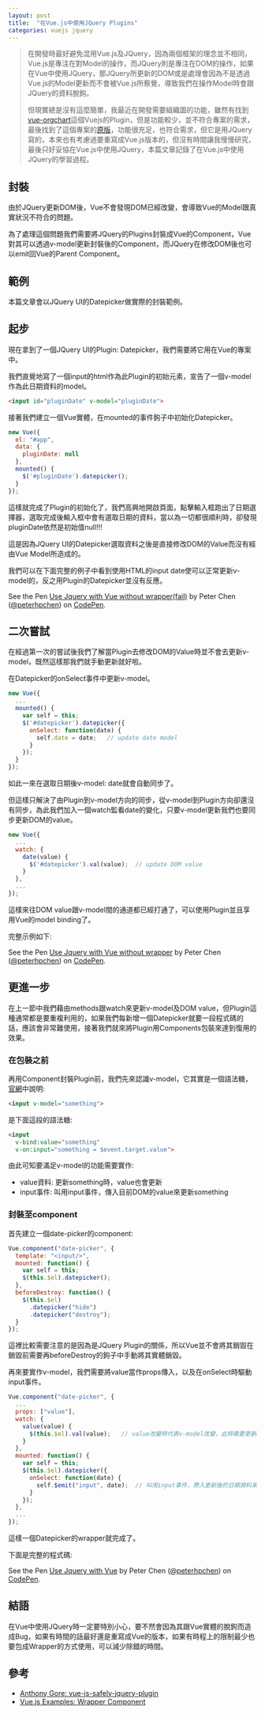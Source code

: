 ```yaml
---
layout: post
title:  "在Vue.js中使用JQuery Plugins"
categories: vuejs jquery
---
```


> 在開發時最好避免混用Vue.js及JQuery，因為兩個框架的理念並不相同，Vue.js是專注在對Model的操作，而JQuery則是專注在DOM的操作，如果在Vue中使用JQuery，那JQuery所更新的DOM或是處理會因為不是透過Vue.js的Model更新而不會被Vue.js所察覺，導致我們在操作Model時會跟JQuery的資料脫鉤。
>
> 但現實總是沒有這麼簡單，我最近在開發需要組織圖的功能，雖然有找到[vue-orgchart](https://github.com/spiritree/vue-orgchart)這個Vuejs的Plugin，但是功能較少，並不符合專案的需求，最後找到了這個專案的[原版](https://github.com/dabeng/OrgChart)，功能很充足，也符合需求，但它是用JQuery寫的，本來也有考慮過要重寫成Vue.js版本的，但沒有時間讓我慢慢研究，最後只好妥協在Vue.js中使用JQuery，本篇文章記錄了在Vue.js中使用JQuery的學習過程。

## 封裝

由於JQuery更新DOM後，Vue不會發現DOM已經改變，會導致Vue的Model跟真實狀況不符合的問題。

為了處理這個問題我們需要將JQuery的Plugins封裝成Vue的Component，Vue對其可以透過v-model更新封裝後的Component，而JQuery在修改DOM後也可以emit回Vue的Parent Component。

## 範例

本篇文章會以JQuery UI的Datepicker做實際的封裝範例。

## 起步

現在拿到了一個JQuery UI的Plugin: Datepicker，我們需要將它用在Vue的專案中。

我們直覺地寫了一個input的html作為此Plugin的初始元素，宣告了一個v-model作為此日期資料的model。

```html
<input id="pluginDate" v-model="pluginDate">
```

接著我們建立一個Vue實體，在mounted的事件鉤子中初始化Datepicker。

```js
new Vue({
  el: "#app",
  data: {
    pluginDate: null
  },
  mounted() {
    $('#pluginDate').datepicker();
  }
});
```

這樣就完成了Plugin的初始化了，我們高興地開啟頁面，點擊輸入框跑出了日期選擇器，選取完成後輸入框中會有選取日期的資料，當以為一切都很順利時，卻發現pluginDate依然是初始值null!!!

這是因為JQuery UI的Datepicker選取資料之後是直接修改DOM的Value而沒有經由Vue Model所造成的。

我們可以在下面完整的例子中看到使用HTML的input date使可以正常更新v-model的，反之用Plugin的Datepicker並沒有反應。

<p data-height="265" data-theme-id="0" data-slug-hash="NYpGyq" data-default-tab="html,result" data-user="peterhpchen" data-embed-version="2" data-pen-title="Use Jquery with Vue without wrapper(fail)" class="codepen">See the Pen <a href="https://codepen.io/peterhpchen/pen/NYpGyq/">Use Jquery with Vue without wrapper(fail)</a> by Peter Chen (<a href="https://codepen.io/peterhpchen">@peterhpchen</a>) on <a href="https://codepen.io">CodePen</a>.</p>
<script async src="https://static.codepen.io/assets/embed/ei.js"></script>

## 二次嘗試

在經過第一次的嘗試後我們了解當Plugin去修改DOM的Value時並不會去更新v-model，既然這樣那我們就手動更新就好啦。

在Datepicker的onSelect事件中更新v-model。

```js
new Vue({
  ...
  mounted() {
    var self = this;
    $('#datepicker').datepicker({
      onSelect: function(date) {
        self.date = date;   // update date model
      }
    });
  }
});
```

如此一來在選取日期後v-model: date就會自動同步了。

但這樣只解決了由Plugin到v-model方向的同步，從v-model到Plugin方向卻還沒有同步，為此我們加入一個watch監看date的變化，只要v-model更新我們也要同步更新DOM的value。

```js
new Vue({
  ...
  watch: {
    date(value) {
      $('#datepicker').val(value);  // update DOM value
    }
  },
  ...
});
```

這樣來往DOM value跟v-model間的通道都已經打通了，可以使用Plugin並且享用Vue的model binding了。

完整示例如下:

<p data-height="265" data-theme-id="0" data-slug-hash="GxWRVR" data-default-tab="js,result" data-user="peterhpchen" data-embed-version="2" data-pen-title="Use Jquery with Vue without wrapper" class="codepen">See the Pen <a href="https://codepen.io/peterhpchen/pen/GxWRVR/">Use Jquery with Vue without wrapper</a> by Peter Chen (<a href="https://codepen.io/peterhpchen">@peterhpchen</a>) on <a href="https://codepen.io">CodePen</a>.</p>
<script async src="https://static.codepen.io/assets/embed/ei.js"></script>

## 更進一步

在上一節中我們藉由methods跟watch來更新v-model及DOM value，但Plugin這種通常都是要重複利用的，如果我們每新增一個Datepicker就要一段程式碼的話，應該會非常難使用，接著我們就來將Plugin用Components包裝來達到復用的效果。

### 在包裝之前

再用Component封裝Plugin前，我們先來認識v-model，它其實是一個語法糖，[官網](https://vuejs.org/v2/guide/components.html#Form-Input-Components-using-Custom-Events)中說明:

```html
<input v-model="something">
```

是下面這段的語法糖:

```html
<input
  v-bind:value="something"
  v-on:input="something = $event.target.value">
```

由此可知要滿足v-model的功能需要實作:

* value資料: 更新something時，value也會更新
* input事件: 叫用input事件，傳入目前DOM的value來更新something

### 封裝至component

首先建立一個date-picker的component:

```js
Vue.component("date-picker", {
  template: "<input/>",
  mounted: function() {
    var self = this;
    $(this.$el).datepicker();
  },
  beforeDestroy: function() {
    $(this.$el)
      .datepicker("hide")
      .datepicker("destroy");
  }
});
```

這裡比較需要注意的是因為是JQuery Plugin的關係，所以Vue並不會將其銷毀在銷毀前需要再beforeDestroy的鉤子中手動將其實體銷毀。

再來要實作v-model，我們需要將value當作props傳入，以及在onSelect時驅動input事件。

```js
Vue.component("date-picker", {
  ...
  props: ["value"],
  watch: {
    value(value) {
      $(this.$el).val(value);   // value改變時代表v-model改變，此時需要更新DOM的Value
    }
  },
  mounted: function() {
    var self = this;
    $(this.$el).datepicker({
      onSelect: function(date) {
        self.$emit("input", date);  // 叫用input事件，帶入更新後的日期資料來更新v-model
      }
    });
  },
  ...
});
```

這樣一個Datepicker的wrapper就完成了。

下面是完整的程式碼:

<p data-height="265" data-theme-id="0" data-slug-hash="RMaGbx" data-default-tab="js,result" data-user="peterhpchen" data-embed-version="2" data-pen-title="Use Jquery with Vue" class="codepen">See the Pen <a href="https://codepen.io/peterhpchen/pen/RMaGbx/">Use Jquery with Vue</a> by Peter Chen (<a href="https://codepen.io/peterhpchen">@peterhpchen</a>) on <a href="https://codepen.io">CodePen</a>.</p>
<script async src="https://static.codepen.io/assets/embed/ei.js"></script>

## 結語

在Vue中使用JQuery時一定要特別小心，要不然會因為其跟Vue實體的脫鉤而造成Bug，如果有時間的話最好還是重寫成Vue的版本，如果有時程上的限制最少也要包成Wrapper的方式使用，可以減少除錯的時間。

## 參考

* [Anthony Gore: vue-js-safely-jquery-plugin](https://vuejsdevelopers.com/2017/05/20/vue-js-safely-jquery-plugin/)
* [Vue.js Examples: Wrapper Component](https://vuejs.org/v2/examples/select2.html)